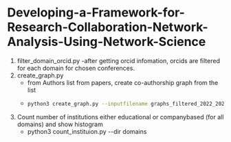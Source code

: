 # Developing-a-Framework-for-Research-Collaboration-Network-Analysis-Using-Network-Science

1. filter_domain_orcid.py
-after getting orcid infomation, orcids are filtered for each domain for chosen conferences.
2. create_graph.py
   - from Authors list from papers, create co-authorship graph from the list
   - ```bash
     python3 create_graph.py --inputfilename graphs_filtered_2022_2025/dblp_cv_filtered_2022_2025.csv --outputfilename graphs_filtered_2022_2025/dblp_cv_filtered_2022_2025.graphml
   
3. Count number of institutions either educational or companybased (for all domains) and show histogram
   - python3 count_instituion.py --dir domains
